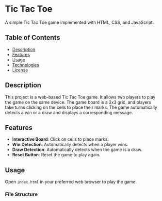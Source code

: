 # Tic Tac Toe

A simple Tic Tac Toe game implemented with HTML, CSS, and JavaScript.

## Table of Contents
- [Description](#description)
- [Features](#features)
- [Usage](#usage)
- [Technologies](#technologies)
- [License](#license)

## Description
This project is a web-based Tic Tac Toe game. It allows two players to play the game on the same device. The game board is a 3x3 grid, and players take turns clicking on the cells to place their marks. The game automatically detects a win or a draw and displays a corresponding message.

## Features
- **Interactive Board**: Click on cells to place marks.
- **Win Detection**: Automatically detects when a player wins.
- **Draw Detection**: Automatically detects when the game is a draw.
- **Reset Button**: Reset the game to play again.


## Usage
Open `index.html` in your preferred web browser to play the game.

### File Structure
